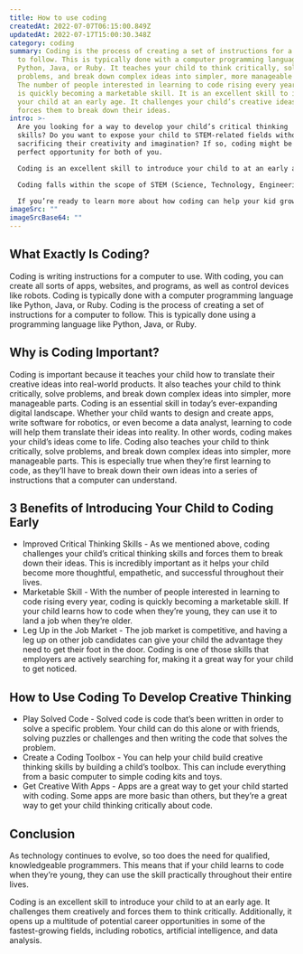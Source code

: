 ```yaml
---
title: How to use coding
createdAt: 2022-07-07T06:15:00.849Z
updatedAt: 2022-07-17T15:00:30.348Z
category: coding
summary: Coding is the process of creating a set of instructions for a computer
  to follow. This is typically done with a computer programming language like
  Python, Java, or Ruby. It teaches your child to think critically, solve
  problems, and break down complex ideas into simpler, more manageable parts.
  The number of people interested in learning to code rising every year, coding
  is quickly becoming a marketable skill. It is an excellent skill to introduce
  your child at an early age. It challenges your child’s creative ideas and
  forces them to break down their ideas.
intro: >-
  Are you looking for a way to develop your child’s critical thinking
  skills? Do you want to expose your child to STEM-related fields without
  sacrificing their creativity and imagination? If so, coding might be the
  perfect opportunity for both of you.

  Coding is an excellent skill to introduce your child to at an early age. It challenges them creatively and forces them to think critically. Additionally, it opens up a multitude of potential career opportunities in some of the fastest-growing fields, including robotics, artificial intelligence, and data analysis.

  Coding falls within the scope of STEM (Science, Technology, Engineering, and Math) because it involves working with codes or sets of instructions that computers can read and understand. 

  If you’re ready to learn more about how coding can help your kid grow as a person and as a future adult—as well as why it’s important for kids—read on!
imageSrc: ""
imageSrcBase64: ""
---
```


## What Exactly Is Coding?

Coding is writing instructions for a computer to use. With coding, you can create all sorts of apps, websites, and programs, as well as control devices like robots. Coding is typically done with a computer programming language like Python, Java, or Ruby.
Coding is the process of creating a set of instructions for a computer to follow. This is typically done using a programming language like Python, Java, or Ruby.

## Why is Coding Important?

Coding is important because it teaches your child how to translate their creative ideas into real-world products. It also teaches your child to think critically, solve problems, and break down complex ideas into simpler, more manageable parts.
Coding is an essential skill in today’s ever-expanding digital landscape. Whether your child wants to design and create apps, write software for robotics, or even become a data analyst, learning to code will help them translate their ideas into reality. In other words, coding makes your child’s ideas come to life.
Coding also teaches your child to think critically, solve problems, and break down complex ideas into simpler, more manageable parts. This is especially true when they’re first learning to code, as they’ll have to break down their own ideas into a series of instructions that a computer can understand.

## 3 Benefits of Introducing Your Child to Coding Early

- Improved Critical Thinking Skills - As we mentioned above, coding challenges your child’s critical thinking skills and forces them to break down their ideas. This is incredibly important as it helps your child become more thoughtful, empathetic, and successful throughout their lives.
- Marketable Skill - With the number of people interested in learning to code rising every year, coding is quickly becoming a marketable skill. If your child learns how to code when they’re young, they can use it to land a job when they’re older.
- Leg Up in the Job Market - The job market is competitive, and having a leg up on other job candidates can give your child the advantage they need to get their foot in the door. Coding is one of those skills that employers are actively searching for, making it a great way for your child to get noticed.

## How to Use Coding To Develop Creative Thinking

- Play Solved Code - Solved code is code that’s been written in order to solve a specific problem. Your child can do this alone or with friends, solving puzzles or challenges and then writing the code that solves the problem.
- Create a Coding Toolbox - You can help your child build creative thinking skills by building a child’s toolbox. This can include everything from a basic computer to simple coding kits and toys.
- Get Creative With Apps - Apps are a great way to get your child started with coding. Some apps are more basic than others, but they’re a great way to get your child thinking critically about code.

## Conclusion

As technology continues to evolve, so too does the need for qualified, knowledgeable programmers. This means that if your child learns to code when they’re young, they can use the skill practically throughout their entire lives.

Coding is an excellent skill to introduce your child to at an early age. It challenges them creatively and forces them to think critically. Additionally, it opens up a multitude of potential career opportunities in some of the fastest-growing fields, including robotics, artificial intelligence, and data analysis.
